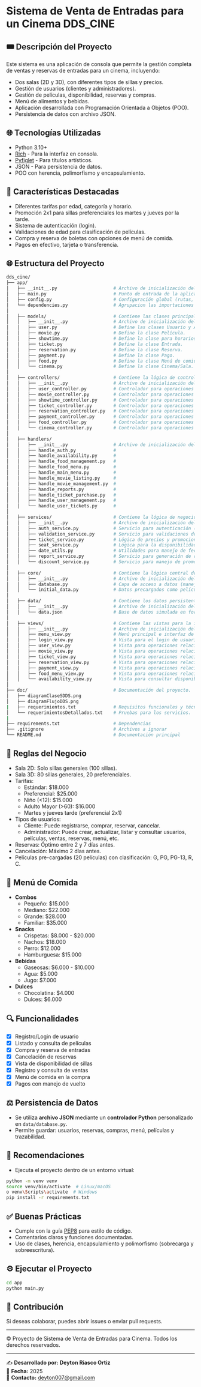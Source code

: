 # Sistema de Venta de Entradas para un Cinema DDS_CINE

## 🎟️ Descripción del Proyecto
Este sistema es una aplicación de consola que permite la gestión completa de ventas y reservas de entradas para un cinema, incluyendo:

- Dos salas (2D y 3D), con diferentes tipos de sillas y precios.
- Gestión de usuarios (clientes y administradores).
- Gestión de películas, disponibilidad, reservas y compras.
- Menú de alimentos y bebidas.
- Aplicación desarrollada con Programación Orientada a Objetos (POO).
- Persistencia de datos con archivo JSON.

## 🌐 Tecnologías Utilizadas
- Python 3.10+
- [Rich](https://github.com/Textualize/rich) - Para la interfaz en consola.
- [Pyfiglet](https://github.com/pwaller/pyfiglet) - Para títulos artísticos.
- JSON - Para persistencia de datos.
- POO con herencia, polimorfismo y encapsulamiento.

## 🌟 Características Destacadas
- Diferentes tarifas por edad, categoría y horario.
- Promoción 2x1 para sillas preferenciales los martes y jueves por la tarde.
- Sistema de autenticación (login).
- Validaciones de edad para clasificación de películas.
- Compra y reserva de boletas con opciones de menú de comida.
- Pagos en efectivo, tarjeta o transferencia.

## 🌐 Estructura del Proyecto
```bash
dds_cine/
├── app/
│   ├── __init__.py                     # Archivo de inicialización del paquete principal.
│   ├── main.py                         # Punto de entrada de la aplicación.
│   ├── config.py                       # Configuración global (rutas, constantes, etc.).
│   └── dependencies.py                 # Agrupacion las importaciones
│
│   ├── models/                         # Contiene las clases principales del dominio del sistema.
│   │   ├── __init__.py                 # Archivo de inicialización del paquete de modelos.
│   │   ├── user.py                     # Define las clases Usuario y Admin.
│   │   ├── movie.py                    # Define la clase Película.
│   │   ├── showtime.py                 # Define la clase para horarios de películas.
│   │   ├── ticket.py                   # Define la clase Entrada.
│   │   ├── reservation.py              # Define la clase Reserva.
│   │   ├── payment.py                  # Define la clase Pago.
│   │   ├── food.py                     # Define la clase Menú de comida.
│   │   └── cinema.py                   # Define la clase Cinema/Sala.
│
│   ├── controllers/                    # Contiene la lógica de control para manejar las operaciones del sistema.
│   │   ├── __init__.py                 # Archivo de inicialización del paquete de controladores.
│   │   ├── user_controller.py          # Controlador para operaciones relacionadas con usuarios.
│   │   ├── movie_controller.py         # Controlador para operaciones relacionadas con películas.
│   │   ├── showtime_controller.py      # Controlador para operaciones relacionadas con horarios.
│   │   ├── ticket_controller.py        # Controlador para operaciones relacionadas con entradas.
│   │   ├── reservation_controller.py   # Controlador para operaciones relacionadas con reservas.
│   │   ├── payment_controller.py       # Controlador para operaciones relacionadas con pagos.
│   │   ├── food_controller.py          # Controlador para operaciones relacionadas con el menú de comida.
│   │   └── cinema_controller.py        # Controlador para operaciones relacionadas con las salas de cine y sillas.
│
│   ├── handlers/
│   │   ├── __init__.py                 # Archivo de inicialización del paquete de controladores.
│   │   ├── handle_auth.py              # 
│   │   ├── handle_availability.py      #
│   │   ├── handle_food_management.py   #
│   │   ├── handle_food_menu.py         #
│   │   ├── handle_main_menu.py         #
│   │   ├── handle_movie_listing.py     #
│   │   ├── handle_movie_management.py  #
│   │   ├── handle_reports.py           #
│   │   ├── handle_ticket_purchase.py   #
│   │   ├── handle_user_management.py   #
│   │   └── handle_user_tickets.py      #
│
│   ├── services/                       # Contiene la lógica de negocio y servicios auxiliares.
│   │   ├── __init__.py                 # Archivo de inicialización del paquete de servicios.
│   │   ├── auth_service.py             # Servicio para autenticación (registro, login, sesión).
│   │   ├── validation_service.py       # Servicio para validaciones de entradas.
│   │   ├── ticket_service.py           # Lógica de precios y promociones de entradas.
│   │   ├── seat_service.py             # Lógica para la disponibilidad de sillas.
│   │   ├── date_utils.py               # Utilidades para manejo de fechas.
│   │   ├── report_service.py           # Servicio para generación de reportes.
│   │   └── discount_service.py         # Servicio para manejo de promociones (2x1, descuentos, etc.).
│
│   ├── core/                           # Contiene la lógica central del sistema.
│   │   ├── __init__.py                 # Archivo de inicialización del paquete core.
│   │   ├── database.py                 # Capa de acceso a datos (manejo de JSON y archivos).
│   │   └── initial_data.py             # Datos precargados como películas y usuarios.
│
│   ├── data/                           # Contiene los datos persistentes del sistema.
│   │   ├── __init__.py                 # Archivo de inicialización del paquete de datos.
│   │   └── data.json                   # Base de datos simulada en formato JSON.
│
│   ├── views/                          # Contiene las vistas para la interacción con el usuario.
│   │   ├── __init__.py                 # Archivo de inicialización del paquete de vistas.
│   │   ├── menu_view.py                # Menú principal e interfaz de usuario.
│   │   ├── login_view.py               # Vista para el login de usuarios.
│   │   ├── user_view.py                # Vista para operaciones relacionadas con usuarios.
│   │   ├── movie_view.py               # Vista para operaciones relacionadas con películas.
│   │   ├── ticket_view.py              # Vista para operaciones relacionadas con entradas.
│   │   ├── reservation_view.py         # Vista para operaciones relacionadas con reservas.
│   │   ├── payment_view.py             # Vista para operaciones relacionadas con pagos.
│   │   ├── food_menu_view.py           # Vista para operaciones relacionadas con el menú de comida.
│   │   └── availability_view.py        # Vista para consultar disponibilidad de sillas.
│
├── doc/                                # Documentación del proyecto.
│   ├── diagramClaseSDDS.png
│   ├── diagramFlujoDDS.png
|   ├── requerimientos.txt              # Requisitos funcionales y técnicos.
│   └── requerimientosDetallados.txt    # Pruebas para los servicios.
|
├── requirements.txt                    # Dependencias
├── .gitignore                          # Archivos a ignorar
└── README.md                           # Documentación principal
```
## 📅 Reglas del Negocio
- Sala 2D: Solo sillas generales (100 sillas).
- Sala 3D: 80 sillas generales, 20 preferenciales.
- Tarifas:
  - Estándar: $18.000
  - Preferencial: $25.000
  - Niño (<12): $15.000
  - Adulto Mayor (>60): $16.000
  - Martes y jueves tarde (preferencial 2x1)
- Tipos de usuarios:
  - Cliente: Puede registrarse, comprar, reservar, cancelar.
  - Administrador: Puede crear, actualizar, listar y consultar usuarios, películas, ventas, reservas, menú, etc.
- Reservas: Óptimo entre 2 y 7 días antes.
- Cancelación: Máximo 2 días antes.
- Películas pre-cargadas (20 películas) con clasificación: G, PG, PG-13, R, C.

## 🍿 Menú de Comida
- **Combos**
  - Pequeño: $15.000
  - Mediano: $22.000
  - Grande: $28.000
  - Familiar: $35.000
- **Snacks**
  - Crispetas: $8.000 - $20.000
  - Nachos: $18.000
  - Perro: $12.000
  - Hamburguesa: $15.000
- **Bebidas**
  - Gaseosas: $6.000 - $10.000
  - Agua: $5.000
  - Jugo: $7.000
- **Dulces**
  - Chocolatina: $4.000
  - Dulces: $6.000

## 🔍 Funcionalidades
- [x] Registro/Login de usuario
- [x] Listado y consulta de películas
- [x] Compra y reserva de entradas
- [x] Cancelación de reservas
- [x] Vista de disponibilidad de sillas
- [x] Registro y consulta de ventas
- [x] Menú de comida en la compra
- [x] Pagos con manejo de vuelto

## ⚖️ Persistencia de Datos
- Se utiliza **archivo JSON** mediante un **controlador Python** personalizado en `data/database.py`.
- Permite guardar: usuarios, reservas, compras, menú, películas y trazabilidad.

## 💼 Recomendaciones
- Ejecuta el proyecto dentro de un entorno virtual:
```bash
python -m venv venv
source venv/bin/activate  # Linux/macOS
o venv\Scripts\activate  # Windows
pip install -r requirements.txt
```

## ✅ Buenas Prácticas
- Cumple con la guía [PEP8](https://peps.python.org/pep-0008/) para estilo de código.
- Comentarios claros y funciones documentadas.
- Uso de clases, herencia, encapsulamiento y polimorfismo (sobrecarga y sobreescritura).

## ⚙️ Ejecutar el Proyecto
```bash
cd app
python main.py
```

## 🚀 Contribución
Si deseas colaborar, puedes abrir issues o enviar pull requests.

---

© Proyecto de Sistema de Venta de Entradas para Cinema. Todos los derechos reservados.

---  

✍️ **Desarrollado por:** **Deyton Riasco Ortiz**  
📅 **Fecha:** 2025  
📧 **Contacto:** [deyton007@gmail.com](mailto:deyton007@gmail.com)